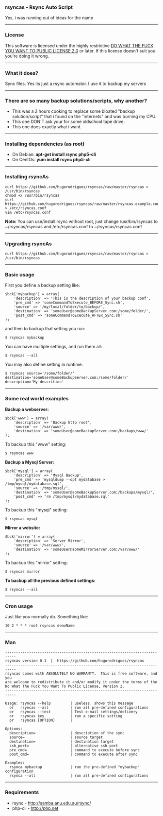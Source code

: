 ### rsyncas - Rsync Auto Script ###
Yes, i was running out of ideas for the name

---

### License ###
This software is licensed under the highly restrictive <a href="http://en.wikipedia.org/wiki/WTFPL">DO WHAT THE FUCK YOU WANT TO PUBLIC LICENSE 2.0</a> or later.
If this license doesn't suit you: you're doing it wrong.

---

### What it does? ###
Sync files. Yes its just a rsync automator.
I use it to backup my servers

---

### There are so many backup solutions/scripts, why another? ###
* This was a 2 hours cooking to replace some bloated "backup solution/script" that i found on the "internets" and was burning my CPU.
* This one DON'T ask your for some oldschool tape drive.
* This one does exactly what i want.

---

### Installing dependencies (as root)
* On Debian: __apt-get install rsync php5-cli__
* On CentOs: __yum install rsync php5-cli__

---

### Installing rsyncAs
    curl https://github.com/hugorodrigues/rsyncas/raw/master/rsyncas > /usr/bin/rsyncas
    chmod +x /usr/bin/rsyncas
    curl https://github.com/hugorodrigues/rsyncas/raw/master/rsyncas.example.conf > /etc/rsyncas.conf
    vim /etc/rsyncas.conf

__Note:__ You can use/install rsync without root, just change /usr/bin/rsyncas to ~/rsyncas/rsyncas and /etc/rsyncas.conf to ~/rsyncas/rsyncas.conf

---

### Upgrading rsyncAs
    curl https://github.com/hugorodrigues/rsyncas/raw/master/rsyncas > /usr/bin/rsyncas

---

### Basic usage ###
First you define a backup setting like:

    $bck['mybackup'] = array(
        'description' => 'This is the description of your backup conf',
        'pre_cmd' => 'someCommandToExecute_BEFORE_Sync.sh',
        'source' => '/my/local/folder/to/backup/',
        'destination' => 'someUser@someBackupServer.com:/some/folder/',
        'post_cmd' => 'someCommandToExecute_AFTER_Sync.sh'
    );

and then to backup that setting you run:

    $ rsyncas mybackup

You can have multiple settings, and run them all:

    $ rsyncas --all

You may also define setting in runtime:

    $ rsyncas source='/some/folder/' destination='someUser@someBackupServer.com:/some/folder/' description='My descrition'

---

### Some real world examples ###

__Backup a webserver:__

    $bck['www'] = array(
        'description' => 'Backup http root',
        'source' => '/var/www/',
        'destination' => 'someUser@someBackupServer.com:/backups/www/'
    );

To backup this "www" setting:

    $ rsyncas www

__Backup a Mysql Server:__

    $bck['mysql'] = array(
        'description' => 'Mysql Backup',
        'pre_cmd' => 'mysqldump --opt mydatabase > /tmp/mysql/mydatabase.sql',
        'source' => '/tmp/mysql/',
        'destination' => 'someUser@someBackupServer.com:/backups/mysql/',
        'post_cmd' => 'rm /tmp/mysql/mydatabase.sql'
    );

To backup this "mysql" setting:

    $ rsyncas mysql

__Mirror a website:__

    $bck['mirror'] = array(
        'description' => 'Server Mirror',
        'source' => '/var/www/',
        'destination' => 'someUser@someMirrorServer.com:/var/www/'
    );

To backup this "mirror" setting:

    $ rsyncas mirror


__To backup all the previous defined settings:__

    $ rsyncas --all

---

### Cron usage ###
Just like you normally do. Something like:

    10 2 * * * root rsyncas demoName

---

### Man ###
    ---------------------------------------------------------------------------
    rsyncas version 0.1  |  https://github.com/hugorodrigues/rsyncas
    ---------------------------------------------------------------------------
    rsyncas comes with ABSOLUTELY NO WARRANTY.  This is free software, and you
    are welcome to redistribute it and/or modify it under the terms of the
    Do What The Fuck You Want To Public License, Version 2.
    ---------------------------------------------------------------------------

    Usage: rsyncas --help         | useless. shows this message
      or   rsyncas --all          | run all pre-defined configurations
      or   rsyncas --test         | Test e-mail settings/delivery
      or   rsyncas key            | run a specific setting
      or   rsyncas [OPTION]       |

    Options:
      description=                | description of the sync
      source=                     | source target
      destination=                | destination target
      ssh_port=                   | alternative ssh port
      pre_cmd=                    | command to execute before sync
      post_cmd=                   | command to execute after sync

    Examples:
      rsynca mybackup             | run the pre-defined "mybackup" configuration
      rsynca --all                | run all pre-defined configurations

---

### Requirements ###
* rsync - http://samba.anu.edu.au/rsync/
* php-cli  - http://php.net